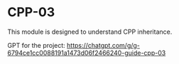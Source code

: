 # CPP-03
This module is designed to understand CPP inheritance.

GPT for the project: https://chatgpt.com/g/g-6794ce1cc0088191a1473d06f2466240-guide-cpp-03